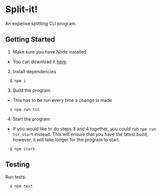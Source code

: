 # Split-it!
An expense splitting CLI program.

## Getting Started
1. Make sure you have Node installed
  - You can download it [here](https://nodejs.org/en/).
2. Install dependencies
```
  $ npm i
```
3. Build the program
  - This has to be run every time a change is made
```
  $ npm run tsc
```
4. Start the program
- If you would like to do steps 3 and 4 together, you could run `npm run tsc_start` instead. This will ensure that you have the latest build, however, it will take longer for the program to start.
```
  $ npm start
```

## Testing
Run tests:
```
  $ npm test
```
